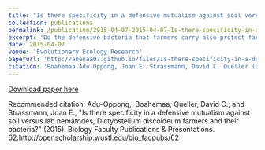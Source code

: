 ```yaml
---
title: "Is there specificity in a defensive mutualism against soil versus lab nematodes, Dictyostelium discoideum farmers and their bacteria?"
collection: publications
permalink: /publication/2015-04-07-2015-04-07-Is-there-specificity-in-a-defensive-mutualism-against-soil-versus-lab-nematodes-Dictyostelium-discoideum-farmers-and-their-bacteria.md
excerpt: 'Do the defensive bacteria that farmers carry also protect farmers from nematodes? Is this protection specific to nematodes that reside with <i>D. discoideum</i>?'
date: 2015-04-07
venue: 'Evolutionary Ecology Research'
paperurl: 'http://abenaa07.github.io/files/Is-there-specificity-in-a-defensive-mutualism-against-soil-versus.pdf'
citation: 'Boahemaa Adu-Oppong, Joan E. Strassmann, David C. Queller (2015). &quot;Is there specificity in a defensive mutualism against soil versus lab nematodes, Dictyostelium discoideum farmers and their bacteria?.&quot; <i>Evolutionary Ecology Research</i>. 16.'
---
```


[Download paper here](http://abenaa07.github.io/files/Is-there-specificity-in-a-defensive-mutualism-against-soil-versus.pdf)

Recommended citation: Adu-Oppong,, Boahemaa; Queller, David C.; and Strassmann, Joan E., "Is there specificity in a defensive mutualism against soil versus lab nematodes, Dictyostelium discoideum farmers and their bacteria?" (2015). Biology Faculty Publications & Presentations. 62.http://openscholarship.wustl.edu/bio_facpubs/62 
